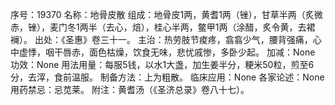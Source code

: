 序号：19370
名称：地骨皮散
组成：地骨皮1两，黄耆1两（锉），甘草半两（炙微赤，锉），麦门冬1两半（去心，焙），桂心半两，鳖甲1两（涂醋，炙令黄，去裙襕）。
出处：《圣惠》卷三十一。
主治：热劳肢节痠疼，翕翕少气，腰背强痛，心中虚悸，咽干唇赤，面色枯燥，饮食无味，悲忧戚惨，多卧少起。
加减：None
功效：None
用法用量：每服5钱，以水1大盏，加生姜半分，粳米50粒，煎至6分，去滓，食前温服。
制备方法：上为粗散。
临床应用：None
各家论述：None
用药禁忌：忌苋莱。
附注：黄耆汤（《圣济总录》卷八十七）。
